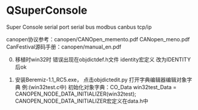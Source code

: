# QSuperConsole
Super Console serial port serial bus modbus canbus tcp/ip

canopen协议参考：canopen/CANOpen_memento.pdf CANopen_meno.pdf
CanFestival源码手册：canopen/manual_en.pdf

0.  移植时win32时 错误出现在objdictdef.h文件 identity宏定义  改为IDENTITY后ok

1.  安装Beremiz-1.1_RC5.exe， 点击objdictedit.py 打开字典编辑器编辑对象字典
	例:(win32test.c中) 初始化对象字典：CO_Data win32test_Data = CANOPEN_NODE_DATA_INITIALIZER(win32test);
	CANOPEN_NODE_DATA_INITIALIZER宏定义在data.h中